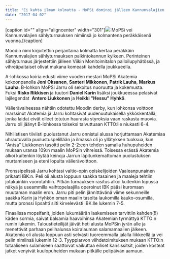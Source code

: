 ```yaml
---
title: "Ei kahta ilman kolmatta - MoPSi dominoi jälleen Kannunvalajien sählyturnausta!"
date: "2017-04-02"
---
```


\[caption id="" align="aligncenter" width="301"\]![](http://gdurl.com/6f9C) MoPSi vei Kannunvalajien sählyturnauksen nimiinsä jo kolmantena peräkkäisenä vuonna.\[/caption\]

Moodin nimi kirjoitettiin perjantaina kolmatta kertaa peräkkäin Kannunvalajien sählyturnauksen palkintokannun kylkeen. Perinteinen sählyturnaus järjestettiin jälleen Viikin Monitoimitalon palloilupyhätössä, ja vihreäpaitaiset olivat mukana komeasti kahdella joukkueella.

A-lohkossa koiria edusti viime vuoden mestari MoPSi Akatemia kokoonpanolla **Joni Oksanen**, **Santeri Mikkonen**, **Patrik Lauha**, **Markus Lauha**. B-lohkon MoPSi Jarru oli sekoitus nuoruutta ja kokemusta. Fuksi **Risko Rikkisen** ja tuutori **Daniel Karin** lisäksi joukkueessa pelasivat lajilegendat  **Antero Liukkonen** ja **Heikki "Hessu" Hyhkö**.

Välierävaiheessa nähtiin odotettu Moodin derby, kun lohkonsa voittoon marssinut Akatemia ja Jarru kohtasivat uudenuutukaisella ykköskentällä, jonka laidat eivät olleet totutun haurasta styroksia vaan raskasta muovia. Jarru oli jäänyt B-lohkossa toiseksi taivuttuaan KTTO:lle niukasti 6-4.

Nihilistisen tiiviisti puolustanut Jarru onnistui alussa horjuttamaan Akatemiaa uhrautuvalla puolustuspelillään ja ilmassa oli jo yllätyksen tuoksua, kun "Antsa" Liukkonen tasoitti pelin 2-2:een tehden samalla huhupuheiden mukaan uransa 109:n maalin MoPSin vihreissä. Toisessa erässä Akatemia alkoi kuitenkin löytää keinoja Jarrun läpitunkemattoman puolustuksen murtamiseen ja eteni lopulta välierävoittoon.

Pronssipelissä Jarru kohtasi valtio-opin opiskelijoiden Vaaleanpunainen prikaati IBK:n. Peli oli alusta loppuun saakka tasainen ja maaleja tehtiin jotakuinkin vuorotahtiin. Pitkän turnauksen rasitus alkoi kuitenkin lopussa näkyä ja useammilla vaihtopelaajilla operoinut IBK pääsi kuromaan muutaman maalin eron. Jarru piti pelin jännittävänä viime sekunneille saakka Karin ja Hyhkön oman maalin tasolta laukomilla kauko-osumilla, mutta pronssi lipsahti silti kirvelevästi IBK:lle lukemin 7-5.

Finaalissa mopsifanit, joiden lukumäärän laskemiseen tarvittiin kahden(!!) käden sormia, saivat balsamia haavoihinsa Akatemian tyrmättyä KTTO:n rumin lukemin. Taloustieteilijät jäivät heti alusta MoPSin jyrän alle ja menettivät parhaan pelihalunsa koiralauman salamamaalien jälkeen. Akatemia oli alusta loppuun asti selvästi tuoreemmalla jalalla liikkeellä ja vei pelin nimiinsä lukemin 12-3. Tyyppiarvon viihdetoimituksen mukaan KTTO:n totaaliseen sulamiseen saattoivat vaikuttaa eiliset kansissitsit, joiden kosteat jatkot venyivät kuulopuheiden mukaan pitkälle pelipäivän aamuun.
